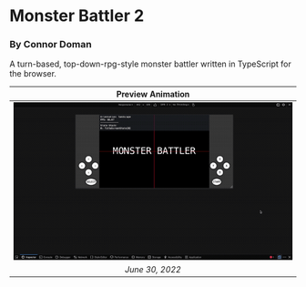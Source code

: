 # Monster Battler 2

### By Connor Doman

A turn-based, top-down-rpg-style monster battler written in TypeScript for the browser.

|                         **Preview Animation**                         |
| :-------------------------------------------------------------------: |
| ![Monster Battler New Game Preview](img/monster-battler-2-240722.gif) |
|                            _June 30, 2022_                            |
